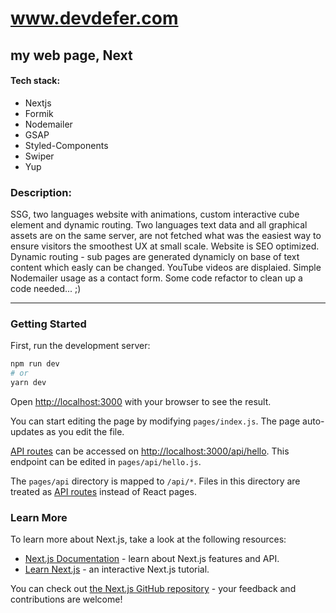 # www.devdefer.com
## my web page, Next

#### Tech stack:

- Nextjs
- Formik
- Nodemailer
- GSAP
- Styled-Components
- Swiper
- Yup


### Description:
SSG, two languages website with animations, custom interactive cube element and dynamic routing. Two languages text data and all graphical assets are on the same server, are not fetched what was the easiest way to ensure visitors the smoothest UX at small scale. Website is SEO optimized. Dynamic routing - sub pages are generated dynamicly on base of text content which easly can be changed. YouTube videos are displaied.
Simple Nodemailer usage as a contact form.
Some code refactor to clean up a code needed... ;)


------------

### Getting Started

First, run the development server:

```bash
npm run dev
# or
yarn dev
```

Open [http://localhost:3000](http://localhost:3000) with your browser to see the result.

You can start editing the page by modifying `pages/index.js`. The page auto-updates as you edit the file.

[API routes](https://nextjs.org/docs/api-routes/introduction) can be accessed on [http://localhost:3000/api/hello](http://localhost:3000/api/hello). This endpoint can be edited in `pages/api/hello.js`.

The `pages/api` directory is mapped to `/api/*`. Files in this directory are treated as [API routes](https://nextjs.org/docs/api-routes/introduction) instead of React pages.

### Learn More

To learn more about Next.js, take a look at the following resources:

- [Next.js Documentation](https://nextjs.org/docs) - learn about Next.js features and API.
- [Learn Next.js](https://nextjs.org/learn) - an interactive Next.js tutorial.

You can check out [the Next.js GitHub repository](https://github.com/vercel/next.js/) - your feedback and contributions are welcome!
